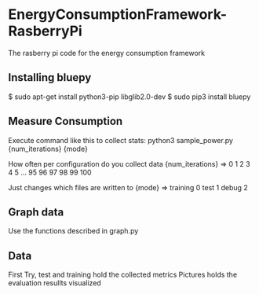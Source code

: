 # EnergyConsumptionFramework-RasberryPi
The rasberry pi code for the energy consumption framework

## Installing bluepy

$ sudo apt-get install python3-pip libglib2.0-dev
$ sudo pip3 install bluepy

## Measure Consumption
Execute command like this to collect stats:
python3 sample_power.py {num_iterations} {mode}

How often per configuration do you collect data
{num_iterations} => 0 1 2 3 4 5 ... 95 96 97 98 99 100

Just changes which files are written to
{mode} => training 0 test 1 debug 2 

## Graph data
Use the functions described in graph.py 

## Data
First Try, test and training hold the collected metrics
Pictures holds the evaluation resullts visualized